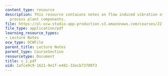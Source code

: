 ```yaml
---
content_type: resource
description: This resource contaions notes on flow induced vibration of power and
  process plant components.
file: https://ol-ocw-studio-app-production.s3.amazonaws.com/courses/22-314j-structural-mechanics-in-nuclear-power-technology-fall-2006/1afce9c916219e1fe48133ecb73709f3_v_1.pdf
file_type: application/pdf
learning_resource_types:
- Lecture Notes
ocw_type: OCWFile
parent_title: Lecture Notes
parent_type: CourseSection
resourcetype: Document
title: v_1.pdf
uid: 1afce9c9-1621-9e1f-e481-33ecb73709f3
---
```

